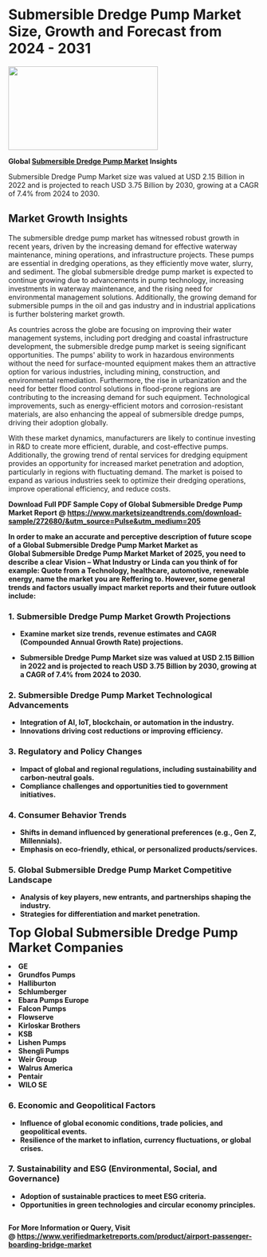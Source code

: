 <H1>Submersible Dredge Pump Market Size, Growth and Forecast from 2024 - 2031</H1><img class="aligncenter size-medium wp-image-584254" src="https://thirdeyenews.in/wp-content/uploads/2024/09/Global-Market-Research-300x168.jpeg" alt="" width="300" height="168" /><p><strong>Global&nbsp;<a href="https://www.marketsizeandtrends.com/download-sample/272680/&amp;utm_source=Pulse&amp;utm_medium=205">Submersible Dredge Pump Market</a> Insights</strong></p><p>Submersible Dredge Pump Market size was valued at USD 2.15 Billion in 2022 and is projected to reach USD 3.75 Billion by 2030, growing at a CAGR of 7.4% from 2024 to 2030.</p><p><h2>Market Growth Insights</h2> <p>The submersible dredge pump market has witnessed robust growth in recent years, driven by the increasing demand for effective waterway maintenance, mining operations, and infrastructure projects. These pumps are essential in dredging operations, as they efficiently move water, slurry, and sediment. The global submersible dredge pump market is expected to continue growing due to advancements in pump technology, increasing investments in waterway maintenance, and the rising need for environmental management solutions. Additionally, the growing demand for submersible pumps in the oil and gas industry and in industrial applications is further bolstering market growth.</p> <p><strong></strong></p> <p>As countries across the globe are focusing on improving their water management systems, including port dredging and coastal infrastructure development, the submersible dredge pump market is seeing significant opportunities. The pumps' ability to work in hazardous environments without the need for surface-mounted equipment makes them an attractive option for various industries, including mining, construction, and environmental remediation. Furthermore, the rise in urbanization and the need for better flood control solutions in flood-prone regions are contributing to the increasing demand for such equipment. Technological improvements, such as energy-efficient motors and corrosion-resistant materials, are also enhancing the appeal of submersible dredge pumps, driving their adoption globally. <p>With these market dynamics, manufacturers are likely to continue investing in R&D to create more efficient, durable, and cost-effective pumps. Additionally, the growing trend of rental services for dredging equipment provides an opportunity for increased market penetration and adoption, particularly in regions with fluctuating demand. The market is poised to expand as various industries seek to optimize their dredging operations, improve operational efficiency, and reduce costs.</p> <p><strong></p><p><span class=""><strong>Download Full PDF Sample Copy of Global Submersible Dredge Pump Market Report</strong> @ <a href="https://www.marketsizeandtrends.com/download-sample/272680/&amp;utm_source=Pulse&amp;utm_medium=205" target="_blank">https://www.marketsizeandtrends.com/download-sample/272680/&amp;utm_source=Pulse&amp;utm_medium=205</a></span></p><p>In order to make an accurate and perceptive description of future scope of a Global&nbsp;Submersible Dredge Pump Market Market as Global&nbsp;Submersible Dredge Pump Market Market of 2025, you need to describe a clear Vision &ndash; What Industry or Linda can you think of for example: Quote from a Technology, healthcare, automotive, renewable energy, name the market you are Reffering to. However, some general trends and factors usually impact market reports and their future outlook include:</p><h3>1.&nbsp;<strong>Submersible Dredge Pump Market Growth Projections</strong></h3><ul><li>Examine market size trends, revenue estimates and CAGR (Compounded Annual Growth Rate) projections.</li><li><p>Submersible Dredge Pump Market size was valued at USD 2.15 Billion in 2022 and is projected to reach USD 3.75 Billion by 2030, growing at a CAGR of 7.4% from 2024 to 2030.</p></li></ul><h3>2.&nbsp;<strong>Submersible Dredge Pump Market Technological Advancements</strong></h3><ul><li>Integration of AI, IoT, blockchain, or automation in the industry.</li><li>Innovations driving cost reductions or improving efficiency.</li></ul><h3>3.&nbsp;<strong>Regulatory and Policy Changes</strong></h3><ul><li>Impact of global and regional regulations, including sustainability and carbon-neutral goals.</li><li>Compliance challenges and opportunities tied to government initiatives.</li></ul><h3>4.&nbsp;<strong>Consumer Behavior Trends</strong></h3><ul><li>Shifts in demand influenced by generational preferences (e.g., Gen Z, Millennials).</li><li>Emphasis on eco-friendly, ethical, or personalized products/services.</li></ul><h3>5.&nbsp;<strong>Global Submersible Dredge Pump Market Competitive Landscape</strong></h3><ul><li>Analysis of key players, new entrants, and partnerships shaping the industry.</li><li>Strategies for differentiation and market penetration.</li></ul><p data-pm-slice="1 1 []"><span style="color: inherit; font-family: inherit; font-size: 25px;">Top Global Submersible Dredge Pump Market Companies</span></p><div class="" data-test-id=""><p><li>GE</li><li> Grundfos Pumps</li><li> Halliburton</li><li> Schlumberger</li><li> Ebara Pumps Europe</li><li> Falcon Pumps</li><li> Flowserve</li><li> Kirloskar Brothers</li><li> KSB</li><li> Lishen Pumps</li><li> Shengli Pumps</li><li> Weir Group</li><li> Walrus America</li><li> Pentair</li><li> WILO SE</li></p></div><h3>6.&nbsp;<strong>Economic and Geopolitical Factors</strong></h3><ul><li>Influence of global economic conditions, trade policies, and geopolitical events.</li><li>Resilience of the market to inflation, currency fluctuations, or global crises.</li></ul><h3>7.&nbsp;<strong>Sustainability and ESG (Environmental, Social, and Governance)</strong></h3><ul><li>Adoption of sustainable practices to meet ESG criteria.</li><li>Opportunities in green technologies and circular economy principles.</li></ul><h2><strong style="font-size: 14px;">For More Information or Query, Visit @&nbsp;</strong><a style="background-color: #ffffff; font-size: 14px;" href="https://www.marketsizeandtrends.com/report/submersible-dredge-pump-market/" target="_blank">https://www.verifiedmarketreports.com/product/airport-passenger-boarding-bridge-market</a></h2>
